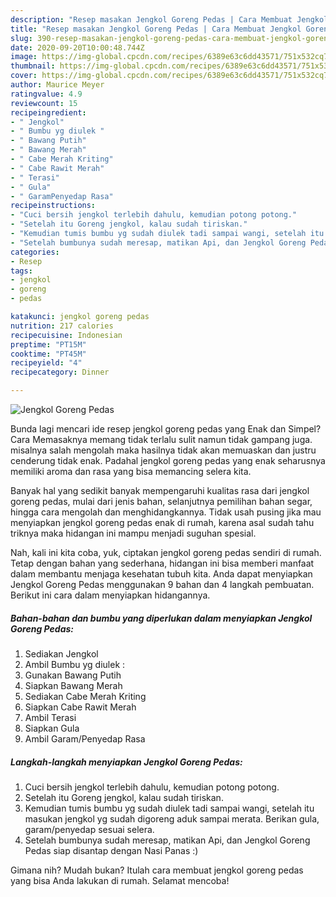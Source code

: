 ```yaml
---
description: "Resep masakan Jengkol Goreng Pedas | Cara Membuat Jengkol Goreng Pedas Yang Enak Dan Lezat"
title: "Resep masakan Jengkol Goreng Pedas | Cara Membuat Jengkol Goreng Pedas Yang Enak Dan Lezat"
slug: 390-resep-masakan-jengkol-goreng-pedas-cara-membuat-jengkol-goreng-pedas-yang-enak-dan-lezat
date: 2020-09-20T10:00:48.744Z
image: https://img-global.cpcdn.com/recipes/6389e63c6dd43571/751x532cq70/jengkol-goreng-pedas-foto-resep-utama.jpg
thumbnail: https://img-global.cpcdn.com/recipes/6389e63c6dd43571/751x532cq70/jengkol-goreng-pedas-foto-resep-utama.jpg
cover: https://img-global.cpcdn.com/recipes/6389e63c6dd43571/751x532cq70/jengkol-goreng-pedas-foto-resep-utama.jpg
author: Maurice Meyer
ratingvalue: 4.9
reviewcount: 15
recipeingredient:
- " Jengkol"
- " Bumbu yg diulek "
- " Bawang Putih"
- " Bawang Merah"
- " Cabe Merah Kriting"
- " Cabe Rawit Merah"
- " Terasi"
- " Gula"
- " GaramPenyedap Rasa"
recipeinstructions:
- "Cuci bersih jengkol terlebih dahulu, kemudian potong potong."
- "Setelah itu Goreng jengkol, kalau sudah tiriskan."
- "Kemudian tumis bumbu yg sudah diulek tadi sampai wangi, setelah itu masukan jengkol yg sudah digoreng aduk sampai merata. Berikan gula, garam/penyedap sesuai selera."
- "Setelah bumbunya sudah meresap, matikan Api, dan Jengkol Goreng Pedas siap disantap dengan Nasi Panas :)"
categories:
- Resep
tags:
- jengkol
- goreng
- pedas

katakunci: jengkol goreng pedas 
nutrition: 217 calories
recipecuisine: Indonesian
preptime: "PT15M"
cooktime: "PT45M"
recipeyield: "4"
recipecategory: Dinner

---
```



![Jengkol Goreng Pedas](https://img-global.cpcdn.com/recipes/6389e63c6dd43571/751x532cq70/jengkol-goreng-pedas-foto-resep-utama.jpg)

Bunda lagi mencari ide resep jengkol goreng pedas yang Enak dan Simpel? Cara Memasaknya memang tidak terlalu sulit namun tidak gampang juga. misalnya salah mengolah maka hasilnya tidak akan memuaskan dan justru cenderung tidak enak. Padahal jengkol goreng pedas yang enak seharusnya memiliki aroma dan rasa yang bisa memancing selera kita.

Banyak hal yang sedikit banyak mempengaruhi kualitas rasa dari jengkol goreng pedas, mulai dari jenis bahan, selanjutnya pemilihan bahan segar, hingga cara mengolah dan menghidangkannya. Tidak usah pusing jika mau menyiapkan jengkol goreng pedas enak di rumah, karena asal sudah tahu triknya maka hidangan ini mampu menjadi suguhan spesial.




Nah, kali ini kita coba, yuk, ciptakan jengkol goreng pedas sendiri di rumah. Tetap dengan bahan yang sederhana, hidangan ini bisa memberi manfaat dalam membantu menjaga kesehatan tubuh kita. Anda dapat menyiapkan Jengkol Goreng Pedas menggunakan 9 bahan dan 4 langkah pembuatan. Berikut ini cara dalam menyiapkan hidangannya.

<!--inarticleads1-->

##### Bahan-bahan dan bumbu yang diperlukan dalam menyiapkan Jengkol Goreng Pedas:

1. Sediakan  Jengkol
1. Ambil  Bumbu yg diulek :
1. Gunakan  Bawang Putih
1. Siapkan  Bawang Merah
1. Sediakan  Cabe Merah Kriting
1. Siapkan  Cabe Rawit Merah
1. Ambil  Terasi
1. Siapkan  Gula
1. Ambil  Garam/Penyedap Rasa




<!--inarticleads2-->

##### Langkah-langkah menyiapkan Jengkol Goreng Pedas:

1. Cuci bersih jengkol terlebih dahulu, kemudian potong potong.
1. Setelah itu Goreng jengkol, kalau sudah tiriskan.
1. Kemudian tumis bumbu yg sudah diulek tadi sampai wangi, setelah itu masukan jengkol yg sudah digoreng aduk sampai merata. Berikan gula, garam/penyedap sesuai selera.
1. Setelah bumbunya sudah meresap, matikan Api, dan Jengkol Goreng Pedas siap disantap dengan Nasi Panas :)




Gimana nih? Mudah bukan? Itulah cara membuat jengkol goreng pedas yang bisa Anda lakukan di rumah. Selamat mencoba!
